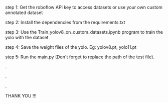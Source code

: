 step 1: Get the roboflow API key to access datasets or use your own custom annotated dataset

step 2: Install the dependencies from the requirements.txt

step 3: Use the Train_yolov8_on_custom_datasets.ipynb program to train the yolo with the dataset

step 4: Save the weight files of the yolo. Eg: yolov8.pt, yolo11.pt

step 5: Run the main.py (Don't forget to replace the path of the test file).

.


.


.





THANK YOU !!!
